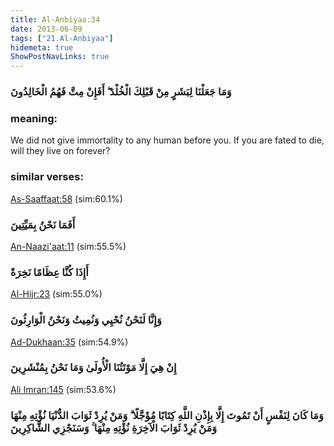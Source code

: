 ```yaml
---
title: Al-Anbiyaa:34
date: 2013-06-09
tags: ["21.Al-Anbiyaa"]
hidemeta: true 
ShowPostNavLinks: true 
---
```

### وَمَا جَعَلْنَا لِبَشَرٍ مِنْ قَبْلِكَ الْخُلْدَ ۖ أَفَإِنْ مِتَّ فَهُمُ الْخَالِدُونَ
### meaning: 
We did not give immortality to any human before you. If you are fated to die, will they live on forever?
### similar verses: 

[As-Saaffaat:58](/37/58) (sim:60.1%)

### أَفَمَا نَحْنُ بِمَيِّتِينَ

[An-Naazi'aat:11](/79/11) (sim:55.5%)

### أَإِذَا كُنَّا عِظَامًا نَخِرَةً

[Al-Hijr:23](/15/23) (sim:55.0%)

### وَإِنَّا لَنَحْنُ نُحْيِي وَنُمِيتُ وَنَحْنُ الْوَارِثُونَ

[Ad-Dukhaan:35](/44/35) (sim:54.9%)

### إِنْ هِيَ إِلَّا مَوْتَتُنَا الْأُولَىٰ وَمَا نَحْنُ بِمُنْشَرِينَ

[Ali Imran:145](/3/145) (sim:53.6%)

### وَمَا كَانَ لِنَفْسٍ أَنْ تَمُوتَ إِلَّا بِإِذْنِ اللَّهِ كِتَابًا مُؤَجَّلًا ۗ وَمَنْ يُرِدْ ثَوَابَ الدُّنْيَا نُؤْتِهِ مِنْهَا وَمَنْ يُرِدْ ثَوَابَ الْآخِرَةِ نُؤْتِهِ مِنْهَا ۚ وَسَنَجْزِي الشَّاكِرِينَ
